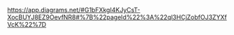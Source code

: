 https://app.diagrams.net/#G1bFXkgI4KJyCsT-XocBUYJ8EZ9OevfNR8#%7B%22pageId%22%3A%22ql3HCjZobfOJ3ZYXfVcK%22%7D